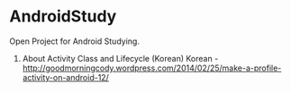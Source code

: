 AndroidStudy
============

Open Project for Android Studying.

1. About Activity Class and Lifecycle (Korean)
Korean - http://goodmorningcody.wordpress.com/2014/02/25/make-a-profile-activity-on-android-12/
